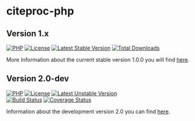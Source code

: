 # citeproc-php #

## Version 1.x ##

[![PHP](https://img.shields.io/badge/PHP-%3E=5.3-green.svg?style=flat)](http://docs.php.net/manual/en/migration54.new-features.php)
[![License](https://poser.pugx.org/academicpuma/citeproc-php/license)](https://packagist.org/packages/academicpuma/citeproc-php) 
[![Latest Stable Version](https://poser.pugx.org/academicpuma/citeproc-php/v/stable)](https://packagist.org/packages/academicpuma/citeproc-php)
[![Total Downloads](https://poser.pugx.org/academicpuma/citeproc-php/downloads)](https://packagist.org/packages/academicpuma/citeproc-php) 

More Information about the current stable version 1.0.0 you will find [here](https://github.com/seboettg/citeproc-php/tree/version1.x).

## Version 2.0-dev ##

[![PHP](https://img.shields.io/badge/PHP-%3E=5.6-green.svg?style=flat)](http://docs.php.net/manual/en/migration53.new-features.php)
[![License](https://img.shields.io/badge/license-MIT-blue.svg?style=flat)](https://bitbucket.org/bibsonomy/citeproc-php/raw/latest/LICENSE.txt)
[![Latest Unstable Version](https://poser.pugx.org/academicpuma/citeproc-php/v/unstable)](https://packagist.org/packages/academicpuma/citeproc-php)  
[![Build Status](https://travis-ci.org/seboettg/citeproc-php.svg?branch=version2.0)](https://travis-ci.org/seboettg/citeproc-php)
[![Coverage Status](https://coveralls.io/repos/github/seboettg/citeproc-php/badge.svg?branch=version2.0)](https://coveralls.io/github/seboettg/citeproc-php?branch=version2.0)

Information about the development version 2.0 you can find [here](https://github.com/seboettg/citeproc-php/tree/version2.0).